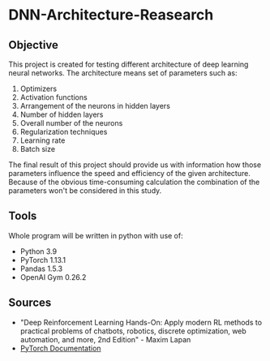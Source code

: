 # DNN-Architecture-Reasearch

## Objective
This project is created for testing different architecture of deep learning neural networks. The architecture
means set of parameters such as:

1. Optimizers
2. Activation functions
3. Arrangement of the neurons in hidden layers
4. Number of hidden layers
5. Overall number of the neurons
6. Regularization techniques 
7. Learning rate 
8. Batch size

The final result of this project should provide us with information how those parameters influence the speed
and efficiency of the given architecture. Because of the obvious time-consuming calculation the combination
of the parameters won't be considered in this study. 

## Tools
Whole program will be written in python with use of:
- Python     3.9
- PyTorch    1.13.1
- Pandas     1.5.3
- OpenAI Gym 0.26.2

## Sources
- "Deep Reinforcement Learning Hands-On: Apply modern RL methods to practical problems of chatbots, robotics, 
discrete optimization, web automation, and more, 2nd Edition" - Maxim Lapan
- [PyTorch Documentation](https://pytorch.org/docs/stable/index.html)